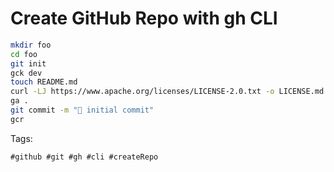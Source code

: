 # Create GitHub Repo with gh CLI

```bash
mkdir foo
cd foo
git init
gck dev
touch README.md
curl -LJ https://www.apache.org/licenses/LICENSE-2.0.txt -o LICENSE.md
ga .
git commit -m "🎉 initial commit"
gcr
```

Tags:

    #github #git #gh #cli #createRepo
